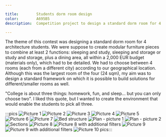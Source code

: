 ```yaml
---

title:        Students dorm room design
color:        A695B5
description:  Competition project to design a standard dorm room for 4 architecture students...

---
```

The theme of this contest was designing a standard dorm room for 4 architecture students. We were suppose to create modular furniture pieces to combine at least 2 functions: sleeping and study, sleeping and storage or study and storage, plus a dining area, all within a 2,000 EUR budget (materials only), which had to be detailed. We had to choose between 4 rooms (each from a different city) according to our geographical location. Although this was the largest room of the four (24 sqm), my aim was to design a standard framework on which it is possible to build solutions for different/smaller rooms as well.

"College is about three things: homework, fun, and sleep... but you can only choose two". I liked this quote, but I wanted to create the environment that would enable the students to pick all three.

:::pics
![Picture 1](jpg)
![Picture 2](jpg)
![Picture 3](jpg)
![Picture 4](jpg)
![Picture 5](jpg)
![Picture 6](jpg)
![Picture 7](jpg)
![Bed structure](png)
![Plan - picture 1](png)
![Plan - picture 2](png)
![Sections](png)
![Picture 8](jpg)
![Picture 8 with additional filters](jpg)
![Picture 9](jpg)
![Picture 9 with additional filters](jpg)
![Picture 10](jpg)
pics:::

